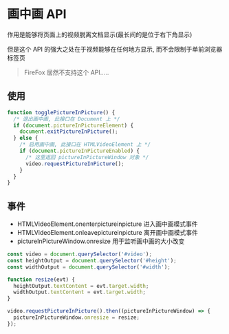 # 画中画 API

作用是能够将页面上的视频脱离文档显示(最长间的是位于右下角显示)

但是这个 API 的强大之处在于视频能够在任何地方显示, 而不会限制于单前浏览器标签页

> FireFox 居然不支持这个 API.....

## 使用

```js
function togglePictureInPicture() {
  /* 退出画中画, 此接口在 Document 上 */
  if (document.pictureInPictureElement) {
    document.exitPictureInPicture();
  } else {
    /* 启用画中画, 此接口在 HTMLVideoElement 上 */
    if (document.pictureInPictureEnabled) {
      /* 这里返回 pictureInPictureWindow 对象 */
      video.requestPictureInPicture();
    }
  }
}
```

## 事件

- HTMLVideoElement.onenterpictureinpicture 进入画中画模式事件
- HTMLVideoElement.onleavepictureinpicture 离开画中画模式事件
- pictureInPictureWindow.onresize 用于监听画中画的大小改变

```js
const video = document.querySelector('#video');
const heightOutput = document.querySelector('#height');
const widthOutput = document.querySelector('#width');

function resize(evt) {
  heightOutput.textContent = evt.target.width;
  widthOutput.textContent = evt.target.width;
}

video.requestPictureInPicture().then((pictureInPictureWindow) => {
  pictureInPictureWindow.onresize = resize;
});
```
